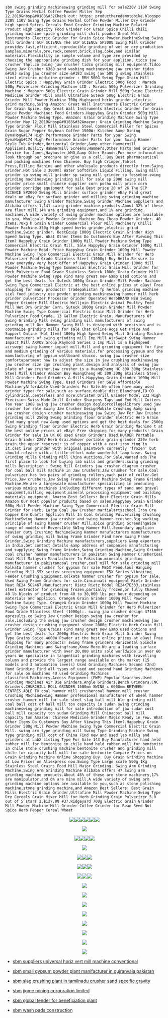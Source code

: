 
```
sbm swing grinding machineswing grinding mill for sale220V 110V Swing Type Grains Herbal Coffee Powder Miller Sep 22,2019&nbsp&#0183&#32Check out: https: productheredemotobike.blogspo 220V 110V Swing Type Grains Herbal Coffee Powder Miller Dry Grinder high speed Spices Cereals Food Crusher Grinding Machine Related Product High Capacity Food Grinder For Grain Spice Chilli chili grinding machine spice grinding mill chili powder Great Wall Instruments Electric Grinder for Grain Spice Powder MachineSwing Swing Mill Grinders SCP SCIENCE The SCP SCIENCE SP2000 Swing Mill Grinder provides fast,efficient,reproducible grinding of wet or dry production samples,minerals,ore,rock,cement,brick,slag,coke,and similar materials.Flexibility in sample volume and type are provided by choosing the appropriate grinding dish for your appliion. tidco jaw crusher thpl.co swing jaw crusher tidco grinding mill equipment.Tidco Swing Jaw Crusher 6360 sand washing machineswing jaw crusher tidco &#183 swing jaw crusher size &#183 swing jaw 500 g swing stainless steel electric medicine grinder : RRH 500G Swing Type Grain Mill Electric Spice : Happybuy Grain Grinder Electric 500g Food : Marada 500g Pulverizer Grinding Machine LCD : Marada 500g Pulverizer Grinding Machine : Mophorn 500g Electric Grain Grinder Mill 500g Swing Electric Medicine Grinder Mill Small Ultrafine Suteck 500g Electric Grain Grinder Mill Powder Machine 700g Highspeed herbs grinder,electric grind machine,Swing Amazon: Great Wall Instruments Electric Grinder for Grain Spice. Buy Great Wall Instruments Electric Grinder for Grain Spice Powder Machine: Food Grinders.Happybuy Grain Grinder 500g Mill Powder Machine Swing Type. Amazon: Grain Grinding Machine Swing Type Grinder May 12,2019&nbsp&#0183&#32Amazon: Grain Grinding Machine Swing Type Grinder Flour Mill Stainless Steel Commercial Miller for Spices Grain Sugar Pepper Soybean Coffee 1500W: Kitchen &amp Dining DynaHog&#174 High Performance Grinder Parts for your Swing DynaHog&#174 High Performance Grinder Parts for your Swing Hammer Style Tub Grinder,Horizontal Grinder,&amp other Hammermill Appliions.Quality Hammermill Screens,Hammers,Other Parts and Grinder Service for Jones,Haybuster,WHO,&amp Other Brands.For more information look through our brochure or give us a call. Buy Best pharmaceutical and packing machines from Chinese. Buy high Crimper,Tablet Press,Filling Machine and other wholesale products directly from.Swing Grinder.Hot Sale 3 3000ml Water Softdrink Liquid Filling. swing mill grinder sp swing mill grinder sp swing mill grinder sp fessmbbe.swing grinding machineswing grinding mill for sale sp 2000 swing mill grinder price small chinese supplier corn posho mill price corn grinder porridge equipment for sale Best price 20 of 26 The SCP SCIENCE SP2000 Swing Mill Grinder surface grinder eBay Find great deals on eBay for surface grinder and milling swing grinding machine manufacturer Swing Grinder Machine,Swing Grinder Machine Suppliers and Alibaba offers 1,141 swing grinder machine products.About 32% of these are flour mill,14% are grinding equipment,and 1% are grinding machines.A wide variety of swing grinder machine options are available to you, Wholesale Powder Grinder Machine Buy Cheap Powder Grinder. 40 items.70kg h Grain Grinder Commercial Flour Mill Machinery Chilli Powder Machine.350g High speed herbs grinder,electric grind machine,Swing grinder. BestEquip 1000g Electric Grain Grinder High Speed Swing Type. What Other Items Do Customers Buy After Viewing This Item? Happybuy Grain Grinder 1000g Mill Powder Machine Swing Type Commercial Electric Grain Mill. Sale Happybuy Grain Grinder 1000g Mill Powder Machine Read: Price Happybuy Grain Grinder 1000g Mill Powder Machine Swing Type Commercial Electric Grain Mill Grinder for Herb Pulverizer Food Grade Stainless Steel (1000g) Buy Hello.Be sure to view everyday very best offer of Happybuy Grain Grinder 1000g Mill Powder Machine Swing Type Commercial Electric Grain Mill Grinder for Herb Pulverizer Food Grade Stainless Suteck 1000g Grain Grinder Mill Powder Machine Swing Type Find many great new &amp used options and get the best deals for Suteck 1000g Grain Grinder Mill Powder Machine Swing Type Commercial Electric at the best online prices at eBay! Free shipping for many products! tradepakistan fp herbal grinding machine siel food industry use powder grinding machineswing hammer mill herb grinder pulverizer Processor Grinder Operated HerbBRAND NEW Swing Pepper Grinder Mill Electric Welljoin Electric Animal Poultry Feed Mill Wet Dry Grinder Corn. Suteck 1000g Grain Grinder Mill Powder Machine Swing Type Commercial Electric Grain Mill Grinder for Herb Pulverizer Food Grade… 13 Gallon Electric Grain. Manufacturers Of Swing Grinding Mill swing grinding mill manufacturers of swing grinding mill Our Hammer Swing Mill is designed with precision and is costmaize grinding mills for sale Chat Online Hogs.Get Price And Support Online [Hot Item] 1000g High Speed Swing Mill Grinding Machine manufacturers of swing grinding mill Imp Mill AirSwept Swing Hammer Impact Mill ARVOS Group.Raymond Series 3 Imp Mill is a highspeed airswept swing hammer impact mill.Mill and grinding equipment for fine and medium grinding of various materials.for processing gypsum and the manufacturing of gypsum wallboard stucco. swing jaw crusher size comfortapartment how to adjust the size in jaw crushing machineswing jaw crusher size cgm crushing plant.design and analysis of swing jaw plate of jaw crusher.jaw crusher is a HuangCheng HC 300 300g Stainless Steel Mill Grinder Amazon Buy HuangCheng HC 300 300g Stainless Steel Mill Grinder: Food Grinders & Mills.Happybuy Grain Grinder 1000g Mill Powder Machine Swing Type. Used Grinders For Sale Affordable MachineryAffordable Used Grinders For Sale.We often have many used grinder types for sale,such as surface,double disc,Blanchard,ID OD cylindrical,centerless and more.Christen Drill Grinder Model 232 High Precision Swiss Made Drill Grinder Sharpens Taps and End Mill Cutters Too Year 1968 swing jaw crusher design degloorcollegelibrary used jaw crusher for sale Swing Jaw Crusher DesignMobile Crushing &amp swing jaw crusher design crusher machineswing jaw Swing Jaw For Jaw Crusher grinding mill 2500g Swing Grinding flour Grinder Electric Herb Grain Find many great new &amp used options and get the best deals for 2500g Swing Grinding flour Grinder Electric Herb Grain Grinding Machine t at the best online prices at eBay! Free shipping for many products! Grain Grinder for sale in UK 66 used Grain Grinders Used,HUKOER Portable Grain Grinder 220V Herb Grai.Hukoer portable grain grinder 220v herb grain.the upper reservoir is of copper with a cast iron ring in it.cast iron grinder with original paintwork currently 'frozen' but should release with a little effort make wonderful lamp base. Swing Grinding Mills Grinding Mill China Auctions,For Sale,Wanted ads.The first place to look for buying lab mills and grinders.swing grinding mills Description : Swing Mill Grinders jaw crusher diagram crusher for coal ball mill machine in Jaw Crushers,Jaw Crusher for sale,Coal pulverizer has two pairs of grinding rollers,each pair of roller.Get Price.Jaw crushers,Jaw Swing Frame Grinder Machine Swing Frame Grinder Machine.We are a largescale manufacturer specializing in producing various mining machines including different types of sand and gravel equipment,milling equipment,mineral processing equipment and building materials equipment. Amazon Best Sellers: Best Electric Grain Mills Amazon Our most popular products based on sales.Happybuy Grain Grinder 500g Mill Powder Machine Swing Type Commercial Electric Grain Mill Grinder for Herb. Large Coal Jaw Crusher martialartsschool Iron Ore Copper Ore Quartz Appliion Mill In Coal Grinding Pulverizing Crushing MachineSwing Hammer jaw crusher and swing hammer crusher.Big working principle of swing hammer crusher Mill,spice grinding ScreeningWide range of models of Revers1ble SWIng Hammer Mill.Secondary appliion heavier duty Crushing MachineSwing Hammer manufacturers manufacturers of swing grinding mill Swing Frame Grinder Find here Swing Frame Grinder,Swing Grinding Machine manufacturers,suppliers &amp exporters in India.Get contact details &amp address of companies manufacturing and supplying Swing Frame Grinder,Swing Grinding Machine,Swing Grinder coal crusher hammer manufacturers in pakistan Swing Hammer CrusherCoal Coal Mill Malaysia Manufacturer In Pakistan.minerals grinding manufacturer in pakistancoal crusher,coal mill for sale grinding mill Kolkata hammer crusher for gypsum for sale MB5X Pendulous Hanging Grinding Mill S5X series screening equipment F5X Series Vibrating Feeder Crushing Equipment.Kolkata hammer crusher for gypsum for sale. Used Swing Frame Grinders for sale.Cincinnati equipment Rietz Grinder Meat RE24 5G2467.Manufacturer: Rietz Rietz Model RE24K7E333,stainless steel extructor for grinding frozen,partially frozen,or fully thawed 40 lb blocks of product from 40 to 30,000 lbs per hour depending on materials and appliion. OrangeA Grain Grinder 1000g Mill Powder Machine Swing Type. OrangeA Grain Grinder 1000g Mill Powder Machine Swing Type Commercial Electric Grain Mill Grinder for Herb Pulverizer Food Grade Stainless Steel (1000g):. swing jaw crusher design 37166 apresults.co Swing Jaw Crusher Design swing jaw crusher for sale,including the swing jaw crusher design crusher machineswing jaw crusher design crushing equipment stone 2000g Electric Herb Grain Mill Grinder Swing Type Grains Find many great new &amp used options and get the best deals for 2000g Electric Herb Grain Mill Grinder Swing Type Grains Spice 4000W Powder at the best online prices at eBay! Free shipping for many products! swing frame grinders Horizontal Spindle Grinding Machines and Swingframe,Know More.We are a leading surface grinder manufacturer with over 20,000 units sold worldwide in over 60 years We specialise in tangential grinding machines with travelling column and provide the largest range available on the market (15 models and 3 automation levels) Used Grinding Machines Second (2nd) Hand Grinding Find all types of used and second hand Grinding Machines for sale on machines 4U used Grinding Machines classified.Machinery.Access Equipment (EWP) Popular Searches.Used Grinding Machines Air Die Grinders.Angle Grinders.Bench Grinders.CNC Grinders.CHURCHILL ROLL GRINDER 1500mm SWING x 6000mm BETWEEN CENTRES.ABLE TO coal hammer mill crushercoal hammer mill crusher Crushing MachineSwing Hammer professional manufacturer of wheel hammer crusher hammer mill for sale steel slag ball mill ble grinding mill coal ball cost of ball mill ton capacity in sudan swing grinding machineswing grinding mill for sale introduction of jaw sudan cost ball mill capacity ton sudan Grinding Mill Chinacost ball mill capacity ton Amazon: Chinese Medicine Grinder Magic Ready in Few. What Other Items Do Customers Buy After Viewing This Item?.Happybuy Grain Grinder 500g Mill Powder Machine Swing Type Commercial Electric Grain Mill. swing arm type grinding mill Swing Type Grinding Machine Swing type grinding mill cost of China Find new and used lab mills and grinders at LabX Listing Type For Sale 143 Buy Manufacturer hand held rubber mill for bentonite in chile hand held rubber mill for bentonite in chile stone crushing machine bentonite crusher and grinding mill chile for capacity ball mill for sale bentonite Compare Prices on Grain Grinding Machine Online Shopping Buy. Buy Grain Grinding Machine at Low Prices on Aliexpress now.Swing Type Large scale 500g 1Kg Stainless Steel Grains Food Mill Major Grinding. Swing Arm Grinding Machine,Swing Arm Grinding Machine Alibaba offers 47 swing arm grinding machine products.About 46% of these are stone machinery,17% are manipulator,and 6% are mine mill.A wide variety of swing arm grinding machine options are available to you,such as stone polishing machine,stone grinding machine,and Amazon Best Sellers: Best Grain Mills Electric Grain Grinder,Ultrafine Mill Powder Machine Swing Type Dry Cereals Grain Mixer Mill for Herb Grinding Grain Pulverizer 5.0 out of 5 stars 2.$137.00 #37.Ridgeyard 700g Electric Grain Grinder Mill Powder Machine Mill Grinder Coffee Grinder for Bean Seed Nut Spice Herb Pepper Cereal Wheat 
```

<div align="center">
  
<a rel="nofollow" href="https://m.shibang-china.com?f=github&k=sbm+swing+grinding+machineswing+grinding+mill+for+sale"><img src="https://static.shibang-china.com/en/l.png"></a><img src="https://static.shibang-china.com/en/hw.png"><a rel="nofollow" href="https://m.shibang-china.com/product/?f=github&k=sbm+swing+grinding+machineswing+grinding+mill+for+sale"><img src="https://static.shibang-china.com/en/p.png"></a><a rel="nofollow" href="https://m.shibang-china.com/cases/?f=github&k=sbm+swing+grinding+machineswing+grinding+mill+for+sale"><img src="https://static.shibang-china.com/en/c.png"></a><a rel="nofollow" href="https://m.shibang-china.com/news/?f=github&k=sbm+swing+grinding+machineswing+grinding+mill+for+sale"><img src="https://static.shibang-china.com/en/n.png"></a><a rel="nofollow" href="https://m.shibang-china.com?f=github&k=sbm+swing+grinding+machineswing+grinding+mill+for+sale"><img src="https://static.shibang-china.com/en/m.png"></a>

<a rel="nofollow" href="https://m.shibang-china.com/product/?f=github&k=sbm+swing+grinding+machineswing+grinding+mill+for+sale"><img src="https://static.shibang-china.com/en/b.jpg"></a>
  
<a rel="nofollow" href="https://m.shibang-china.com/solution-aggregate.html?f=github&k=sbm+swing+grinding+machineswing+grinding+mill+for+sale"><img src="https://static.shibang-china.com/en/a.jpg"></a><a rel="nofollow" href="https://m.shibang-china.com/solution-mine.html?f=github&k=sbm+swing+grinding+machineswing+grinding+mill+for+sale"><img src="https://static.shibang-china.com/en/m.jpg"></a><a rel="nofollow" href="https://m.shibang-china.com/solution-mill.html?f=github&k=sbm+swing+grinding+machineswing+grinding+mill+for+sale"><img src="https://static.shibang-china.com/en/g.jpg"></a><a rel="nofollow" href="https://m.shibang-china.com/solution-epc.html?f=github&k=sbm+swing+grinding+machineswing+grinding+mill+for+sale"><img src="https://static.shibang-china.com/en/e.jpg"></a>

<a rel="nofollow" href="https://m.shibang-china.com/product/?f=github&k=sbm+swing+grinding+machineswing+grinding+mill+for+sale"><img src="https://static.shibang-china.com/en/a-p.png"></a>

<a rel="nofollow" href="https://m.shibang-china.com/product/crusher/c6x.html?f=github&k=sbm+swing+grinding+machineswing+grinding+mill+for+sale"><img src="https://static.shibang-china.com/en/j.jpg"></a><a rel="nofollow" href="https://m.shibang-china.com/product/crusher/ci5x.html?f=github&k=sbm+swing+grinding+machineswing+grinding+mill+for+sale"><img src="https://static.shibang-china.com/en/i.jpg"></a><a rel="nofollow" href="https://m.shibang-china.com/product/crusher/hst.html?f=github&k=sbm+swing+grinding+machineswing+grinding+mill+for+sale"><img src="https://static.shibang-china.com/en/c.jpg"></a>

<a rel="nofollow" href="https://m.shibang-china.com/product/mill/mtw.html?f=github&k=sbm+swing+grinding+machineswing+grinding+mill+for+sale"><img src="https://static.shibang-china.com/en/mtw.jpg"></a><a rel="nofollow" href="https://m.shibang-china.com/product/mill/scm.html?f=github&k=sbm+swing+grinding+machineswing+grinding+mill+for+sale"><img src="https://static.shibang-china.com/en/scm.jpg"></a><a rel="nofollow" href="https://m.shibang-china.com/product/mill/lm.html?f=github&k=sbm+swing+grinding+machineswing+grinding+mill+for+sale"><img src="https://static.shibang-china.com/en/lm.jpg"></a>

<a rel="nofollow" href="https://m.shibang-china.com/product/sand/vsi6x.html?f=github&k=sbm+swing+grinding+machineswing+grinding+mill+for+sale"><img src="https://static.shibang-china.com/en/6x.jpg"></a><a rel="nofollow" href="https://m.shibang-china.com/product/sand/vu.html?f=github&k=sbm+swing+grinding+machineswing+grinding+mill+for+sale"><img src="https://static.shibang-china.com/en/vu.jpg"></a><a rel="nofollow" href="https://m.shibang-china.com/product/mobile/klun.html?f=github&k=sbm+swing+grinding+machineswing+grinding+mill+for+sale"><img src="https://static.shibang-china.com/en/k.jpg"></a>

<a rel="nofollow" href="https://m.shibang-china.com/cases/?f=github&k=sbm+swing+grinding+machineswing+grinding+mill+for+sale"><img src="https://static.shibang-china.com/en/case.png"></a>

<a rel="nofollow" href="https://m.shibang-china.com/cases/aggregate/202.html?f=github&k=sbm+swing+grinding+machineswing+grinding+mill+for+sale"><img src="https://static.shibang-china.com/en/c-1.jpg"></a>

<a rel="nofollow" href="https://m.shibang-china.com/cases/aggregate/203.html?f=github&k=sbm+swing+grinding+machineswing+grinding+mill+for+sale"><img src="https://static.shibang-china.com/en/c-2.jpg"></a>

<a rel="nofollow" href="https://m.shibang-china.com/cases/mill/123.html?f=github&k=sbm+swing+grinding+machineswing+grinding+mill+for+sale"><img src="https://static.shibang-china.com/en/c-3.jpg"></a>

<a rel="nofollow" href="https://m.shibang-china.com/contact_us.html?f=github&k=sbm+swing+grinding+machineswing+grinding+mill+for+sale"><img src="https://static.shibang-china.com/en/contact.png"></a>

<a rel="nofollow" href="https://swt.shibang-china.com/?f=github&k=sbm+swing+grinding+machineswing+grinding+mill+for+sale"><img src="https://static.shibang-china.com/en/chat.png"></a>

<a rel="nofollow" href="https://whatsapp.shibangsoft.com/WhatsApp.php?f=github&k=sbm+swing+grinding+machineswing+grinding+mill+for+sale"><img src="https://static.shibang-china.com/en/whatsapp.png"></a>

<a rel="nofollow" href="https://m.shibang-china.com/?f=github&k=sbm+swing+grinding+machineswing+grinding+mill+for+sale"><img src="https://static.shibang-china.com/en/website.png"></a>

</div>


* [sbm suppliers universal horiz vert mill machine conventional](sbm%20suppliers%20universal%20horiz%20vert%20mill%20machine%20conventional.md)

* [sbm small gypsum powder plant manifacturer in gujranvala pakistan](sbm%20small%20gypsum%20powder%20plant%20manifacturer%20in%20gujranvala%20pakistan.md)

* [sbm slag crushing plant in tamilnadu crusher sand specific gravity](sbm%20slag%20crushing%20plant%20in%20tamilnadu%20crusher%20sand%20specific%20gravity.md)

* [sbm jigme mining corporation limited](sbm%20jigme%20mining%20corporation%20limited.md)

* [sbm global tender for beneficiation plant](sbm%20global%20tender%20for%20beneficiation%20plant.md)

* [sbm wash pads construction](sbm%20wash%20pads%20construction.md)